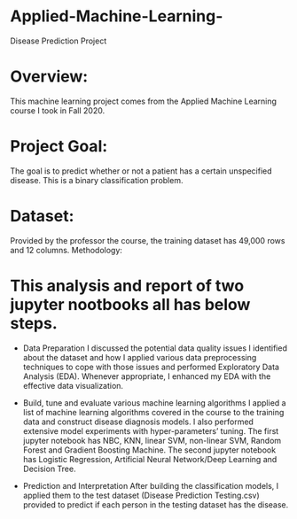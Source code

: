 # Applied-Machine-Learning-

Disease Prediction Project 

# Overview: 
This machine learning project comes from the Applied Machine Learning course I took in Fall 2020. 

# Project Goal: 
The goal is to predict whether or not a patient has a certain unspecified disease. This is a binary classification problem. 

# Dataset: 
Provided by the professor the course, the training dataset has 49,000 rows and 12 columns. 
Methodology: 

# This analysis and report of two jupyter nootbooks all has below steps. 

- Data Preparation
I discussed the potential data quality issues I identified about the dataset and how I applied various data preprocessing techniques to cope with those issues and performed Exploratory Data Analysis (EDA). Whenever appropriate, I enhanced my 
EDA with the effective data visualization.

- Build, tune and evaluate various machine learning algorithms 
I applied a list of machine learning algorithms covered in the course to the training data and construct disease diagnosis models. I also performed extensive model experiments with hyper-parameters’ tuning. The first jupyter notebook has NBC, KNN, linear SVM, non-linear SVM, Random Forest and Gradient Boosting Machine. The second jupyter notebook has Logistic Regression, Artificial Neural Network/Deep Learning and Decision Tree.

- Prediction and Interpretation
After building the classification models, I applied them to the test dataset (Disease Prediction Testing.csv) provided to predict if each person in the testing dataset has the disease. 
